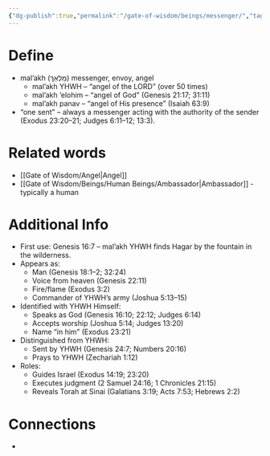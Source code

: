 ```yaml
---
{"dg-publish":true,"permalink":"/gate-of-wisdom/beings/messenger/","tags":["#GateWisdom","#M","#Being"]}
---
```


# Define
- mal’akh (מַלְאַךְ) messenger, envoy, angel 
	- mal’akh YHWH – “angel of the LORD” (over 50 times)
    - mal’akh ’elohim – “angel of God” (Genesis 21:17; 31:11)
    - mal’akh panav – “angel of His presence” (Isaiah 63:9)
-  “one sent” – always a messenger acting with the authority of the sender (Exodus 23:20–21; Judges 6:11–12; 13:3).  

# Related words
- [[Gate of Wisdom/Angel\|Angel]]
- [[Gate of Wisdom/Beings/Human Beings/Ambassador\|Ambassador]] - typically a human

# Additional Info
- First use: Genesis 16:7 – mal’akh YHWH finds Hagar by the fountain in the wilderness.  
- Appears as:
	- Man (Genesis 18:1–2; 32:24)
	- Voice from heaven (Genesis 22:11)
	- Fire/flame (Exodus 3:2)
	- Commander of YHWH’s army (Joshua 5:13–15)
- Identified with YHWH Himself:
    - Speaks as God (Genesis 16:10; 22:12; Judges 6:14)
    - Accepts worship (Joshua 5:14; Judges 13:20)
    - Name “in him” (Exodus 23:21)
- Distinguished from YHWH:
    - Sent by YHWH (Genesis 24:7; Numbers 20:16)
    - Prays to YHWH (Zechariah 1:12)
- Roles:
    - Guides Israel (Exodus 14:19; 23:20)
    - Executes judgment (2 Samuel 24:16; 1 Chronicles 21:15)
    - Reveals Torah at Sinai (Galatians 3:19; Acts 7:53; Hebrews 2:2)

# Connections
- 

